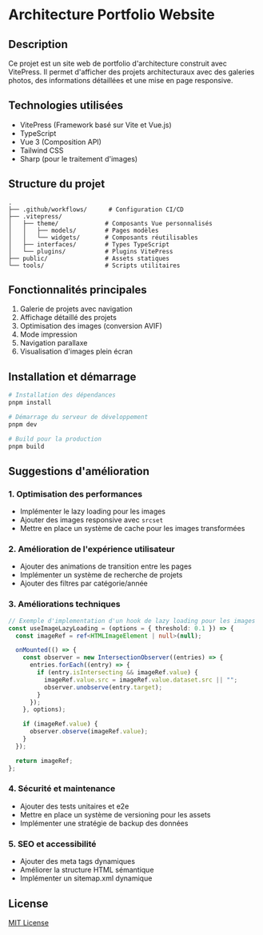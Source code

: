 # Architecture Portfolio Website

## Description

Ce projet est un site web de portfolio d'architecture construit avec VitePress.
Il permet d'afficher des projets architecturaux avec des galeries photos, des
informations détaillées et une mise en page responsive.

## Technologies utilisées

- VitePress (Framework basé sur Vite et Vue.js)
- TypeScript
- Vue 3 (Composition API)
- Tailwind CSS
- Sharp (pour le traitement d'images)

## Structure du projet

```
.
├── .github/workflows/      # Configuration CI/CD
├── .vitepress/
│   ├── theme/             # Composants Vue personnalisés
│   │   ├── models/        # Pages modèles
│   │   └── widgets/       # Composants réutilisables
│   ├── interfaces/        # Types TypeScript
│   └── plugins/           # Plugins VitePress
├── public/                # Assets statiques
└── tools/                 # Scripts utilitaires
```

## Fonctionnalités principales

1. Galerie de projets avec navigation
2. Affichage détaillé des projets
3. Optimisation des images (conversion AVIF)
4. Mode impression
5. Navigation parallaxe
6. Visualisation d'images plein écran

## Installation et démarrage

```bash
# Installation des dépendances
pnpm install

# Démarrage du serveur de développement
pnpm dev

# Build pour la production
pnpm build
```

## Suggestions d'amélioration

### 1. Optimisation des performances

- Implémenter le lazy loading pour les images
- Ajouter des images responsive avec `srcset`
- Mettre en place un système de cache pour les images transformées

### 2. Amélioration de l'expérience utilisateur

- Ajouter des animations de transition entre les pages
- Implémenter un système de recherche de projets
- Ajouter des filtres par catégorie/année

### 3. Améliorations techniques

```typescript
// Exemple d'implementation d'un hook de lazy loading pour les images
const useImageLazyLoading = (options = { threshold: 0.1 }) => {
  const imageRef = ref<HTMLImageElement | null>(null);

  onMounted(() => {
    const observer = new IntersectionObserver((entries) => {
      entries.forEach((entry) => {
        if (entry.isIntersecting && imageRef.value) {
          imageRef.value.src = imageRef.value.dataset.src || "";
          observer.unobserve(entry.target);
        }
      });
    }, options);

    if (imageRef.value) {
      observer.observe(imageRef.value);
    }
  });

  return imageRef;
};
```

### 4. Sécurité et maintenance

- Ajouter des tests unitaires et e2e
- Mettre en place un système de versioning pour les assets
- Implémenter une stratégie de backup des données

### 5. SEO et accessibilité

- Ajouter des meta tags dynamiques
- Améliorer la structure HTML sémantique
- Implémenter un sitemap.xml dynamique

## License

[MIT License](LICENSE)
